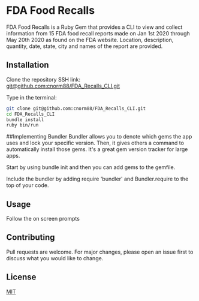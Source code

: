 # FDA Food Recalls

FDA Food Recalls is a Ruby Gem that provides a CLI to view and collect information from 15 FDA food recall reports made on Jan 1st 2020 through May 20th 2020 as found on the FDA website.
Location, description, quantity, date, state, city and names of the report are provided.

## Installation

Clone the repository SSH link:
[git@github.com:cnorm88/FDA_Recalls_CLI.git](git@github.com:cnorm88/FDA_Recalls_CLI.git)

Type in the terminal:
```bash
git clone git@github.com:cnorm88/FDA_Recalls_CLI.git
cd FDA_Recalls_CLI
bundle install
ruby bin/run
```


##Implementing Bundler
Bundler allows you to denote which gems the app uses and lock your specific version. Then, it gives others a command to automatically install those gems. It's a great gem version tracker for large apps.

Start by using bundle init and then you can add gems to the gemfile.

Include the bundler by adding require 'bundler' and Bundler.require to the top of your code.


## Usage

Follow the on screen prompts


## Contributing
Pull requests are welcome. For major changes, please open an issue first to discuss what you would like to change.

## License
[MIT](https://choosealicense.com/licenses/mit/)

